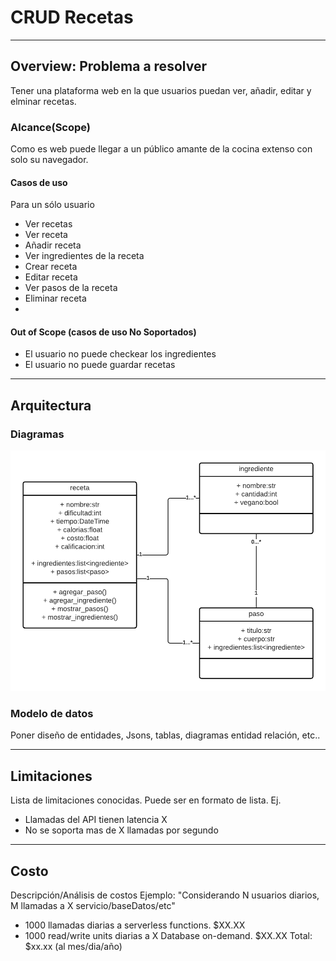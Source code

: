 # CRUD Recetas
---
## Overview: Problema a resolver
Tener una plataforma web en la que usuarios puedan ver, añadir, editar y elminar recetas.

### Alcance(Scope)
Como es web puede llegar a un público amante de la cocina extenso con solo su navegador.

#### Casos de uso
Para un sólo usuario
- Ver recetas
- Ver receta
- Añadir receta
- Ver ingredientes de la receta
- Crear receta
- Editar receta
- Ver pasos de la receta
- Eliminar receta
- 

#### Out of Scope (casos de uso No Soportados)
- El usuario no puede checkear los ingredientes
- El usuario no puede guardar recetas

---
## Arquitectura

### Diagramas
![img](./static/diagrama.png)


### Modelo de datos
Poner diseño de entidades, Jsons, tablas, diagramas entidad relación, etc..

---
## Limitaciones
Lista de limitaciones conocidas. Puede ser en formato de lista.
Ej.
* Llamadas del API tienen latencia X
* No se soporta mas de X llamadas por segundo
---
## Costo
Descripción/Análisis de costos
Ejemplo:
"Considerando N usuarios diarios, M llamadas a X servicio/baseDatos/etc"
* 1000 llamadas diarias a serverless functions. $XX.XX
* 1000 read/write units diarias a X Database on-demand. $XX.XX
Total: $xx.xx (al mes/dia/año)
